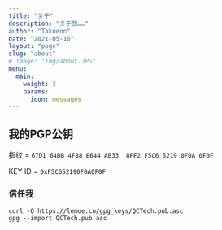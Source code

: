 ```yaml
---
title: "关于"
description: "关于我……"
author: "Takuenn"
date: "2021-05-16"
layout: "page"
slug: "about"
# image: "img/about.JPG"
menu:
  main:
    weight: 3
    params:
      icon: messages
---
```

## 我的PGP公钥
指纹 = `67D1 64DB 4F88 E644 AB33  8FF2 F5C6 5219 0F0A 0F0F`

KEY ID = `0xF5C652190F0A0F0F`


### 信任我
```shell
curl -O https://lemoe.cn/gpg_keys/QCTech.pub.asc
gpg --import QCTech.pub.asc
```